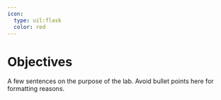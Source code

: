 ```yaml
---
icon:
  type: uil:flask
  color: red
---   
```


# Objectives

A few sentences on the purpose of the lab. Avoid bullet points here for formatting reasons.